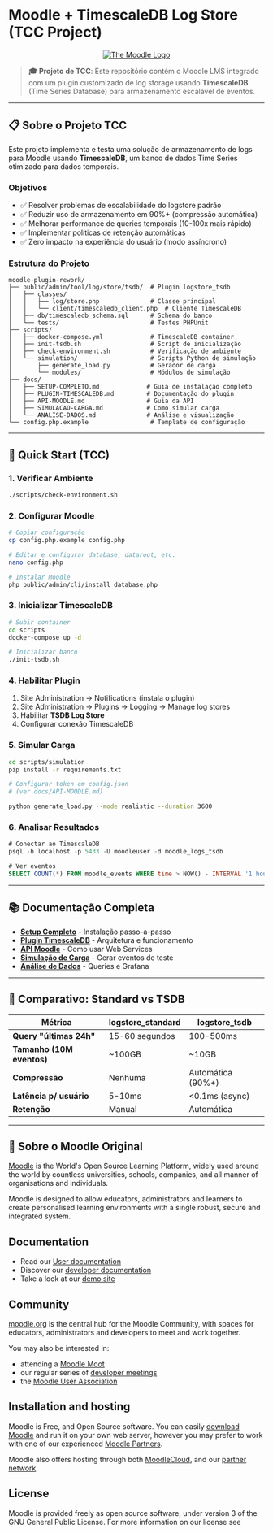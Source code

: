 # Moodle + TimescaleDB Log Store (TCC Project)

<p align="center"><a href="https://moodle.org" target="_blank" title="Moodle Website">
  <img src="https://raw.githubusercontent.com/moodle/moodle/main/.github/moodlelogo.svg" alt="The Moodle Logo">
</a></p>

> **🎓 Projeto de TCC**: Este repositório contém o Moodle LMS integrado com um plugin customizado de log storage usando **TimescaleDB** (Time Series Database) para armazenamento escalável de eventos.

---

## 📋 Sobre o Projeto TCC

Este projeto implementa e testa uma solução de armazenamento de logs para Moodle usando **TimescaleDB**, um banco de dados Time Series otimizado para dados temporais.

### Objetivos

- ✅ Resolver problemas de escalabilidade do logstore padrão
- ✅ Reduzir uso de armazenamento em 90%+ (compressão automática)
- ✅ Melhorar performance de queries temporais (10-100x mais rápido)
- ✅ Implementar políticas de retenção automáticas
- ✅ Zero impacto na experiência do usuário (modo assíncrono)

### Estrutura do Projeto

```
moodle-plugin-rework/
├── public/admin/tool/log/store/tsdb/  # Plugin logstore_tsdb
│   ├── classes/
│   │   ├── log/store.php              # Classe principal
│   │   └── client/timescaledb_client.php  # Cliente TimescaleDB
│   ├── db/timescaledb_schema.sql      # Schema do banco
│   └── tests/                         # Testes PHPUnit
├── scripts/
│   ├── docker-compose.yml             # TimescaleDB container
│   ├── init-tsdb.sh                   # Script de inicialização
│   ├── check-environment.sh           # Verificação de ambiente
│   └── simulation/                    # Scripts Python de simulação
│       ├── generate_load.py           # Gerador de carga
│       └── modules/                   # Módulos de simulação
├── docs/
│   ├── SETUP-COMPLETO.md             # Guia de instalação completo
│   ├── PLUGIN-TIMESCALEDB.md         # Documentação do plugin
│   ├── API-MOODLE.md                 # Guia da API
│   ├── SIMULACAO-CARGA.md            # Como simular carga
│   └── ANALISE-DADOS.md              # Análise e visualização
└── config.php.example                 # Template de configuração
```

---

## 🚀 Quick Start (TCC)

### 1. Verificar Ambiente

```bash
./scripts/check-environment.sh
```

### 2. Configurar Moodle

```bash
# Copiar configuração
cp config.php.example config.php

# Editar e configurar database, dataroot, etc.
nano config.php

# Instalar Moodle
php public/admin/cli/install_database.php
```

### 3. Inicializar TimescaleDB

```bash
# Subir container
cd scripts
docker-compose up -d

# Inicializar banco
./init-tsdb.sh
```

### 4. Habilitar Plugin

1. Site Administration → Notifications (instala o plugin)
2. Site Administration → Plugins → Logging → Manage log stores
3. Habilitar **TSDB Log Store**
4. Configurar conexão TimescaleDB

### 5. Simular Carga

```bash
cd scripts/simulation
pip install -r requirements.txt

# Configurar token em config.json
# (ver docs/API-MOODLE.md)

python generate_load.py --mode realistic --duration 3600
```

### 6. Analisar Resultados

```sql
# Conectar ao TimescaleDB
psql -h localhost -p 5433 -U moodleuser -d moodle_logs_tsdb

# Ver eventos
SELECT COUNT(*) FROM moodle_events WHERE time > NOW() - INTERVAL '1 hour';
```

---

## 📚 Documentação Completa

- **[Setup Completo](docs/SETUP-COMPLETO.md)** - Instalação passo-a-passo
- **[Plugin TimescaleDB](docs/PLUGIN-TIMESCALEDB.md)** - Arquitetura e funcionamento
- **[API Moodle](docs/API-MOODLE.md)** - Como usar Web Services
- **[Simulação de Carga](docs/SIMULACAO-CARGA.md)** - Gerar eventos de teste
- **[Análise de Dados](docs/ANALISE-DADOS.md)** - Queries e Grafana

---

## 🎯 Comparativo: Standard vs TSDB

| Métrica | logstore_standard | logstore_tsdb |
|---------|------------------|---------------|
| **Query "últimas 24h"** | 15-60 segundos | 100-500ms |
| **Tamanho (10M eventos)** | ~100GB | ~10GB |
| **Compressão** | Nenhuma | Automática (90%+) |
| **Latência p/ usuário** | 5-10ms | <0.1ms (async) |
| **Retenção** | Manual | Automática |

---

## 📖 Sobre o Moodle Original

[Moodle][1] is the World's Open Source Learning Platform, widely used around the world by countless universities, schools, companies, and all manner of organisations and individuals.

Moodle is designed to allow educators, administrators and learners to create personalised learning environments with a single robust, secure and integrated system.

## Documentation

- Read our [User documentation][3]
- Discover our [developer documentation][5]
- Take a look at our [demo site][4]

## Community

[moodle.org][1] is the central hub for the Moodle Community, with spaces for educators, administrators and developers to meet and work together.

You may also be interested in:

- attending a [Moodle Moot][6]
- our regular series of [developer meetings][7]
- the [Moodle User Association][8]

## Installation and hosting

Moodle is Free, and Open Source software. You can easily [download Moodle][9] and run it on your own web server, however you may prefer to work with one of our experienced [Moodle Partners][10].

Moodle also offers hosting through both [MoodleCloud][11], and our [partner network][10].

## License

Moodle is provided freely as open source software, under version 3 of the GNU General Public License. For more information on our license see

[1]: https://moodle.org
[2]: https://moodle.com
[3]: https://docs.moodle.org/
[4]: https://sandbox.moodledemo.net/
[5]: https://moodledev.io
[6]: https://moodle.com/events/mootglobal/
[7]: https://moodledev.io/general/community/meetings
[8]: https://moodleassociation.org/
[9]: https://download.moodle.org
[10]: https://moodle.com/partners
[11]: https://moodle.com/cloud
[12]: https://moodledev.io/general/license
